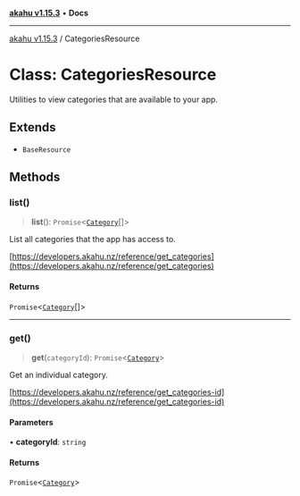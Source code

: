 [**akahu v1.15.3**](../README.md) • **Docs**

***

[akahu v1.15.3](../README.md) / CategoriesResource

# Class: CategoriesResource

Utilities to view categories that are available to your app.

## Extends

- `BaseResource`

## Methods

### list()

> **list**(): `Promise`\<[`Category`](../type-aliases/Category.md)[]\>

List all categories that the app has access to.

[https://developers.akahu.nz/reference/get_categories](https://developers.akahu.nz/reference/get_categories)

#### Returns

`Promise`\<[`Category`](../type-aliases/Category.md)[]\>

***

### get()

> **get**(`categoryId`): `Promise`\<[`Category`](../type-aliases/Category.md)\>

Get an individual category.

[https://developers.akahu.nz/reference/get_categories-id](https://developers.akahu.nz/reference/get_categories-id)

#### Parameters

• **categoryId**: `string`

#### Returns

`Promise`\<[`Category`](../type-aliases/Category.md)\>

